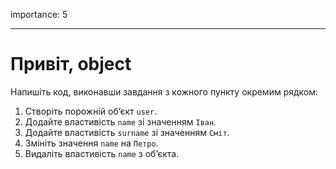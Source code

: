 importance: 5

---

# Привіт, object

Напишіть код, виконавши завдання з кожного пункту окремим рядком:

1. Створіть порожній об’єкт `user`.
2. Додайте властивість `name` зі значенням `Іван`.
3. Додайте властивість `surname` зі значенням `Сміт`.
4. Змініть значення `name` на `Петро`.
5. Видаліть властивість `name` з об’єкта.

